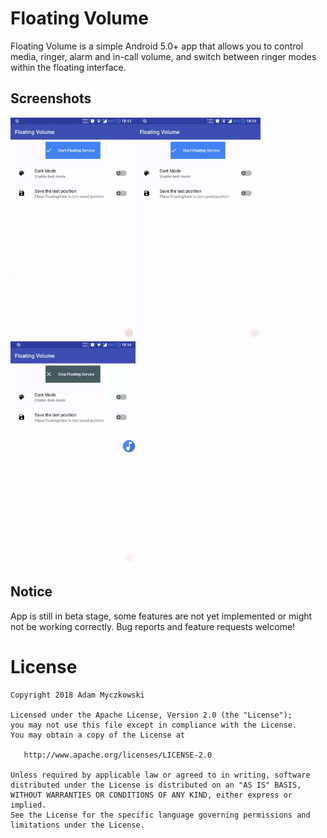 # Floating Volume
Floating Volume is a simple Android 5.0+ app that allows you to control media, ringer, alarm and in-call volume, and switch between ringer modes within the floating interface.

## Screenshots
<img src="./screenshots/floating-volume-showcase1.gif" width="200"><img src="./screenshots/floating-volume-showcase2.gif" width="200"><img src="./screenshots/floating-volume-showcase3.gif" width="200">

## Notice
App is still in beta stage, some features are not yet implemented or might not be working correctly. Bug reports and feature requests welcome!

# License

    Copyright 2018 Adam Myczkowski

    Licensed under the Apache License, Version 2.0 (the "License");
    you may not use this file except in compliance with the License.
    You may obtain a copy of the License at

       http://www.apache.org/licenses/LICENSE-2.0

    Unless required by applicable law or agreed to in writing, software
    distributed under the License is distributed on an "AS IS" BASIS,
    WITHOUT WARRANTIES OR CONDITIONS OF ANY KIND, either express or implied.
    See the License for the specific language governing permissions and
    limitations under the License.
